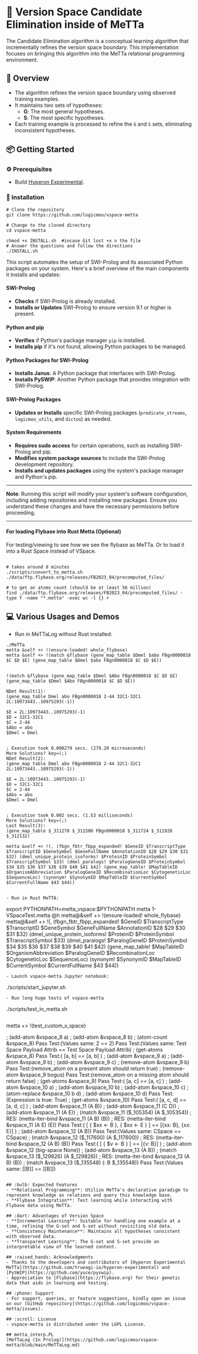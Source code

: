 # :rocket: Version Space Candidate Elimination inside of MeTTa

The Candidate Elimination algorithm is a conceptual learning algorithm that incrementally refines the version space boundary. This implementation focuses on bringing this algorithm into the MeTTa relational programming environment.

## :pushpin: Overview
- The algorithm refines the version space boundary using observed training examples.
- It maintains two sets of hypotheses:
  - **G**: The most general hypotheses.
  - **S**: The most specific hypotheses.
- Each training example is processed to refine the `G` and `S` sets, eliminating inconsistent hypotheses.

## :package: Getting Started
### :gear: Prerequisites
- Build [Hyperon Experimental](https://github.com/trueagi-io/hyperon-experimental).

### :toolbox: Installation
```
# Clone the repository
git clone https://github.com/logicmoo/vspace-metta

# Change to the cloned directory
cd vspace-metta

chmod +x INSTALL.sh  #incase Git lost +x n the file
# Answer the questions and follow the directions
./INSTALL.sh
```

This script automates the setup of SWI-Prolog and its associated Python packages on your system. Here's a brief overview of the main components it installs and updates:

#### SWI-Prolog
- **Checks** if SWI-Prolog is already installed.
- **Installs or Updates** SWI-Prolog to ensure version 9.1 or higher is present.

#### Python and pip
- **Verifies** if Python's package manager `pip` is installed.
- **Installs pip** if it's not found, allowing Python packages to be managed.

#### Python Packages for SWI-Prolog
- **Installs Janus**: A Python package that interfaces with SWI-Prolog.
- **Installs PySWIP**: Another Python package that provides integration with SWI-Prolog.

#### SWI-Prolog Packages
- **Updates or Installs** specific SWI-Prolog packages (`predicate_streams`, `logicmoo_utils`, and `dictoo`) as needed.

#### System Requirements
- **Requires sudo access** for certain operations, such as installing SWI-Prolog and pip.
- **Modifies system package sources** to include the SWI-Prolog development repository.
- **Installs and updates packages** using the system's package manager and Python's pip.

---

**Note**: Running this script will modify your system's software configuration, including adding repositories and installing new packages. Ensure you understand these changes and have the necessary permissions before proceeding.

---




#### For loading Flybase into Rust Metta (Optional)

For testing/viewing to see how we see the flybase as MeTTa.
Or to load it into a Rust Space instead of VSpace.

```

# takes around 8 minutes
./scripts/convert_to_metta.sh ./data/ftp.flybase.org/releases/FB2023_04/precomputed_files/

# to get an atoms count (should be at least 56 million)
find ./data/ftp.flybase.org/releases/FB2023_04/precomputed_files/ -type f -name "*.metta" -exec wc -l {} +

```



## :computer: Various Usages and Demos

- Run in MeTTaLog without Rust installed:
```
./MeTTa
metta &self +> !(ensure-loaded! whole_flybase)
metta &self +> !(match &flybase (gene_map_table $Dmel $abo FBgn0000018 $C $D $E) (gene_map_table $Dmel $abo FBgn0000018 $C $D $E))


!(match &flybase (gene_map_table $Dmel $Abo FBgn0000018 $C $D $E) (gene_map_table $Dmel $Abo FBgn0000018 $C $D $E))

NDet Result(1):
(gene_map_table Dmel abo FBgn0000018 2-44 32C1-32C1 2L:10973443..10975293(-1))

$E = 2L:10973443..10975293(-1)
$D = 32C1-32C1
$C = 2-44
$Abo = abo
$Dmel = Dmel


; Execution took 0.000279 secs. (279.20 microseconds)
More Solutions? key=(;)
NDet Result(2):
(gene_map_table Dmel abo FBgn0000018 2-44 32C1-32C1 2L:10973443..10975293(-1))

$E = 2L:10973443..10975293(-1)
$D = 32C1-32C1
$C = 2-44
$Abo = abo
$Dmel = Dmel


; Execution took 0.002 secs. (1.53 milliseconds)
More Solutions? key=(;)
Last Result(3):
(gene_map_table $_311278 $_311500 FBgn0000018 $_311724 $_311928 $_312132)

metta &self +> !(, (fbgn_fbtr_fbpp_expanded! $GeneID $TranscriptType $TranscriptID $GeneSymbol $GeneFullName $AnnotationID $28 $29 $30 $31 $32) (dmel_unique_protein_isoforms! $ProteinID $ProteinSymbol $TranscriptSymbol $33) (dmel_paralogs! $ParalogGeneID $ProteinSymbol $34 $35 $36 $37 $38 $39 $40 $41 $42) (gene_map_table! $MapTableID $OrganismAbbreviation $ParalogGeneID $RecombinationLoc $CytogeneticLoc $SequenceLoc) (synonym! $SynonymID $MapTableID $CurrentSymbol $CurrentFullName $43 $44))


- Run in Rust MeTTA:
  ```
  export PYTHONPATH=metta_vspace:$PYTHONPATH
  metta 1-VSpaceTest.metta
  @h
  metta@&self +> !(ensure-loaded! whole_flybase)
  metta@&self +> !(, (fbgn_fbtr_fbpp_expanded! $GeneID $TranscriptType $TranscriptID $GeneSymbol $GeneFullName $AnnotationID $28 $29 $30 $31 $32) (dmel_unique_protein_isoforms! $ProteinID $ProteinSymbol $TranscriptSymbol $33) (dmel_paralogs! $ParalogGeneID $ProteinSymbol $34 $35 $36 $37 $38 $39 $40 $41 $42) (gene_map_table! $MapTableID $OrganismAbbreviation $ParalogGeneID $RecombinationLoc $CytogeneticLoc $SequenceLoc) (synonym! $SynonymID $MapTableID $CurrentSymbol $CurrentFullName $43 $44))
  ```
- Launch vspace-metta Jupyter notebook:
  ```
  ./scripts/start_jupyter.sh
  ```
- Run long huge tests of vspace-metta
  ```
  ./scripts/test_in_metta.sh
  ```

```
metta +> !(test_custom_v_space)

; (add-atom &vspace_8 a)
; (add-atom &vspace_8 b)
; (atom-count &vspace_8)
Pass Test:(Values same: 2 == 2)
Pass Test:(Values same: Test Space Payload Attrib == Test Space Payload Attrib)
; (get-atoms &vspace_8)
Pass Test:( [a, b] == [a, b] )
; (add-atom &vspace_9 a)
; (add-atom &vspace_9 b)
; (add-atom &vspace_9 c)
; (remove-atom &vspace_9 b)
Pass Test:(remove_atom on a present atom should return true)
; (remove-atom &vspace_9 bogus)
Pass Test:(remove_atom on a missing atom should return false)
; (get-atoms &vspace_9)
Pass Test:( [a, c] == [a, c] )
; (add-atom &vspace_10 a)
; (add-atom &vspace_10 b)
; (add-atom &vspace_10 c)
; (atom-replace &vspace_10 b d)
; (add-atom &vspace_10 d)
Pass Test:(Expression is true: True)
; (get-atoms &vspace_10)
Pass Test:( [a, c, d] == [a, d, c] )
; (add-atom &vspace_11 (A B))
; (add-atom &vspace_11 (C D))
; (add-atom &vspace_11 (A E))
; (match &vspace_11 ($_105354) (A $_105354))
; RES: (metta-iter-bind  &vspace_11 (A B) (B))
; RES: (metta-iter-bind  &vspace_11 (A E) (E))
Pass Test:( [ { $xx <- B },
 { $xx <- E } ] == [{xx: B}, {xx: E}] )
; (add-atom &vspace_12 (A B))
Pass Test:(Values same: CSpace == CSpace)
; (match &vspace_12 ($_117600) (A $_117600))
; RES: (metta-iter-bind  &vspace_12 (A B) (B))
Pass Test:( [ { $v <- B } ] == [{v: B}] )
; (add-atom &vspace_12 (big-space None))
; (add-atom &vspace_13 (A B))
; (match &vspace_13 ($_129826) (A $_129826))
; RES: (metta-iter-bind  &vspace_13 (A B) (B))
; (match &vspace_13 ($_135548) (: B $_135548))
Pass Test:(Values same: [[B]] == [[B]])
```

## :bulb: Expected Features
- **Relational Programming**: Utilize MeTTa's declarative paradigm to represent knowledge as relations and query this knowledge base.
- **Flybase Integration**: Test learning while interacting with Flybase data using MeTTa.

## :dart: Advantages of Version Space
- **Incremental Learning**: Suitable for handling one example at a time, refining the G-set and S-set without revisiting old data.
- **Consistency Maintenance**: Maintains all hypotheses consistent with observed data.
- **Transparent Learning**: The G-set and S-set provide an interpretable view of the learned content.

## :raised_hands: Acknowledgments
- Thanks to the developers and contributors of [Hyperon Experimental MeTTa](https://github.com/trueagi-io/hyperon-experimental) and [PySWIP](https://github.com/yuce/pyswip).
- Appreciation to [Flybase](https://flybase.org) for their genetic data that aids in learning and testing.

## :phone: Support
- For support, queries, or feature suggestions, kindly open an issue on our [GitHub repository](https://github.com/logicmoo/vspace-metta/issues).

## :scroll: License
- vspace-metta is distributed under the LGPL License.

## metta_interp.PL
[MeTTaLog (In Prolog)](https://github.com/logicmoo/vspace-metta/blob/main/MeTTaLog.md)
